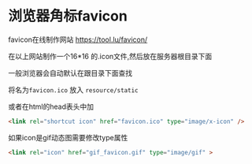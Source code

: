 # 浏览器角标favicon

favicon在线制作网站 https://tool.lu/favicon/

在以上网站制作一个16*16 的.icon文件,然后放在服务器根目录下面

一般浏览器会自动默认在跟目录下面查找

将名为`favicon.ico` 放入 `resource/static`

或者在html的head表头中加

```html
<link rel="shortcut icon" href="favicon.ico" type="image/x-icon" />
```

如果icon是gif动态图需要修改type属性

```html
<link rel="icon" href="gif_favicon.gif" type="image/gif" >
```

